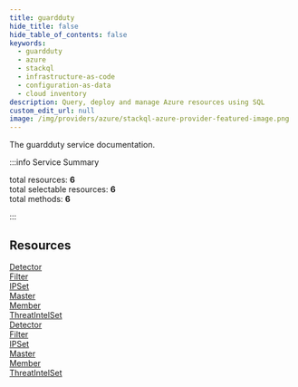 ```yaml
---
title: guardduty
hide_title: false
hide_table_of_contents: false
keywords:
  - guardduty
  - azure
  - stackql
  - infrastructure-as-code
  - configuration-as-data
  - cloud inventory
description: Query, deploy and manage Azure resources using SQL
custom_edit_url: null
image: /img/providers/azure/stackql-azure-provider-featured-image.png
---
```


The guardduty service documentation.

:::info Service Summary

<div class="row">
<div class="providerDocColumn">
<span>total resources:&nbsp;<b>6</b></span><br />
<span>total selectable resources:&nbsp;<b>6</b></span><br />
<span>total methods:&nbsp;<b>6</b></span><br />
</div>
</div>

:::

## Resources
<div class="row">
<div class="providerDocColumn">
<a href="/providers/azure/guardduty/Detector/">Detector</a><br />
<a href="/providers/azure/guardduty/Filter/">Filter</a><br />
<a href="/providers/azure/guardduty/IPSet/">IPSet</a><br />
<a href="/providers/azure/guardduty/Master/">Master</a><br />
<a href="/providers/azure/guardduty/Member/">Member</a><br />
<a href="/providers/azure/guardduty/ThreatIntelSet/">ThreatIntelSet</a>
</div>
<div class="providerDocColumn">
<a href="/providers/azure/guardduty/Detector/">Detector</a><br />
<a href="/providers/azure/guardduty/Filter/">Filter</a><br />
<a href="/providers/azure/guardduty/IPSet/">IPSet</a><br />
<a href="/providers/azure/guardduty/Master/">Master</a><br />
<a href="/providers/azure/guardduty/Member/">Member</a><br />
<a href="/providers/azure/guardduty/ThreatIntelSet/">ThreatIntelSet</a>
</div>
</div>